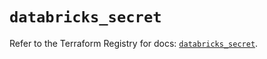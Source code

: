 # `databricks_secret`

Refer to the Terraform Registry for docs: [`databricks_secret`](https://registry.terraform.io/providers/databricks/databricks/1.53.0/docs/resources/secret).
